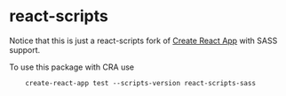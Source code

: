 # react-scripts

Notice that this is just a react-scripts fork of [Create React App](https://github.com/facebookincubator/create-react-app) with SASS support. 

To use this package with CRA use 
```
	create-react-app test --scripts-version react-scripts-sass
```
